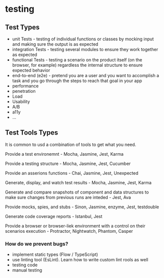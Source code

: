 # testing

## Test Types

* unit Tests - testing of individual functions or classes by mocking input and making sure the output is as expected
* integration Tests - testing several modules to ensure they work together as expected
* functional Tests - testing a scenario on the product itself (on the browser, for example) regardless the internal structure to ensure expected behavior
* end-to-end (e2e) - pretend you are a user and you want to accomplish a task and you go through the steps to reach that goal in your app
* performance
* penetration
* Load
* Usability
* A/B
* a11y
* ...

## Test Tools Types

It is common to usd a combination of tools to get what you need.

Provide a test environemnt - Mocha, Jasmine, Jest, Karma

Provide a testing structure - Mocha, Jasmine, Jest, Cucumber

Provide an asserions functions - Chai, Jasmine, Jest, Unexpected

Generate, display, and watch test results - Mocha, Jasmine, Jest, Karma

Generate and compare snapshots of component and data structures to make sure changes from previous runs are inteded - Jest, Ava

Provide mocks, spies, and stubs - Sinon, Jasmine, enzyme, Jest, testdouble

Generate code coverage reports - Istanbul, Jest

Provide a browser or browser-liek environment with a control on their scenarios execution - Protractor, Nightwatch, Phantom, Casper

### How do we prevent bugs?
* implement static types (Flow / TypeScript)
* use linting tool (EsLint). Learn how to write custom lint rools as well
* testing code
* manual testing


